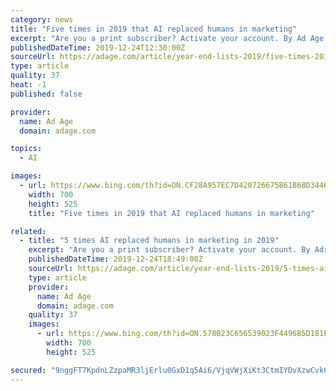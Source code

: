```yaml
---
category: news
title: "Five times in 2019 that AI replaced humans in marketing"
excerpt: "Are you a print subscriber? Activate your account. By Ad Age Studio 30 - 9 hours 6 min ago By Garett Sloane - 10 hours 15 min ago By Drew Kerr - 10 hours 31 min ago By Garett Sloane - 10 hours 36 min ago By Jeanine Poggi - 13 hours 43 min ago By George P. Slefo - 4 months 2 weeks ago"
publishedDateTime: 2019-12-24T12:30:00Z
sourceUrl: https://adage.com/article/year-end-lists-2019/five-times-2019-ai-replaced-humans-marketing/2221871
type: article
quality: 37
heat: -1
published: false

provider:
  name: Ad Age
  domain: adage.com

topics:
  - AI

images:
  - url: https://www.bing.com/th?id=ON.CF28A957EC7D420726675B61B68D3446
    width: 700
    height: 525
    title: "Five times in 2019 that AI replaced humans in marketing"

related:
  - title: "5 times AI replaced humans in marketing in 2019"
    excerpt: "Are you a print subscriber? Activate your account. By Adrianne Pasquarelli - 6 hours 33 min ago By Lindsay Rittenhouse - 7 hours 33 min ago By Jack Neff - 8 hours 33 min ago By Ad Age Studio 30 - 19 hours 53 min ago By Garett Sloane - 21 hours 2 min ago By George P. Slefo - 4 months 2 weeks ago By Adrianne Pasquarelli. Published on December 24 ..."
    publishedDateTime: 2019-12-24T18:49:00Z
    sourceUrl: https://adage.com/article/year-end-lists-2019/5-times-ai-replaced-humans-marketing-2019/2221871
    type: article
    provider:
      name: Ad Age
      domain: adage.com
    quality: 37
    images:
      - url: https://www.bing.com/th?id=ON.578B23C656539023F4496B5D181F244B
        width: 700
        height: 525

secured: "9nggFT7KpdnLZzpaMR3ljErlu0GxD1q5Ai6/VjqVWjXiKt3CtmIYDvXzwCvkCDFfLJNIYYNPbQ+YquYbryl7lZwSZptf0WfifSzcRCMFii1KqQv+yuk8KCP9IwNtpKtmTGlM9NdsgCqwc5n50Q8svJ37bBhBaIIL+F/He+pVOELXgGEsamEnC+++v+Laf7fBfjyUeEHfAPc/XBpScfHfkYlp3ZnwXsPjlLqIrNqOaYiz8RaqVmCaRsLyrhk0GNLToeRHNe0yrA+Czm6G9934Vw==;LgOxlzMRGdTMpvuAP/xPOw=="
---
```


